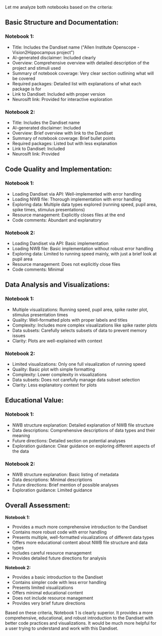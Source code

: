 Let me analyze both notebooks based on the criteria:

## Basic Structure and Documentation:

### Notebook 1:
- Title: Includes the Dandiset name ("Allen Institute Openscope - Vision2Hippocampus project")
- AI-generated disclaimer: Included clearly
- Overview: Comprehensive overview with detailed description of the project and stimuli used
- Summary of notebook coverage: Very clear section outlining what will be covered
- Required packages: Detailed list with explanations of what each package is for
- Link to Dandiset: Included with proper version
- Neurosift link: Provided for interactive exploration

### Notebook 2:
- Title: Includes the Dandiset name
- AI-generated disclaimer: Included
- Overview: Brief overview with link to the Dandiset
- Summary of notebook coverage: Brief bullet points
- Required packages: Listed but with less explanation
- Link to Dandiset: Included
- Neurosift link: Provided

## Code Quality and Implementation:

### Notebook 1:
- Loading Dandiset via API: Well-implemented with error handling
- Loading NWB file: Thorough implementation with error handling
- Exploring data: Multiple data types explored (running speed, pupil area, spike times, stimulus presentations)
- Resource management: Explicitly closes files at the end
- Code comments: Abundant and explanatory

### Notebook 2:
- Loading Dandiset via API: Basic implementation
- Loading NWB file: Basic implementation without robust error handling
- Exploring data: Limited to running speed mainly, with just a brief look at pupil area
- Resource management: Does not explicitly close files
- Code comments: Minimal

## Data Analysis and Visualizations:

### Notebook 1:
- Multiple visualizations: Running speed, pupil area, spike raster plot, stimulus presentation times
- Quality: Well-formatted plots with proper labels and titles
- Complexity: Includes more complex visualizations like spike raster plots
- Data subsets: Carefully selects subsets of data to prevent memory issues
- Clarity: Plots are well-explained with context

### Notebook 2:
- Limited visualizations: Only one full visualization of running speed
- Quality: Basic plot with simple formatting
- Complexity: Lower complexity in visualizations
- Data subsets: Does not carefully manage data subset selection
- Clarity: Less explanatory context for plots

## Educational Value:

### Notebook 1:
- NWB structure explanation: Detailed explanation of NWB file structure
- Data descriptions: Comprehensive descriptions of data types and their meaning
- Future directions: Detailed section on potential analyses
- Exploration guidance: Clear guidance on exploring different aspects of the data

### Notebook 2:
- NWB structure explanation: Basic listing of metadata
- Data descriptions: Minimal descriptions
- Future directions: Brief mention of possible analyses
- Exploration guidance: Limited guidance

## Overall Assessment:

**Notebook 1:**
- Provides a much more comprehensive introduction to the Dandiset
- Contains more robust code with error handling
- Presents multiple, well-formatted visualizations of different data types
- Offers more educational content about NWB file structure and data types
- Includes careful resource management
- Provides detailed future directions for analysis

**Notebook 2:**
- Provides a basic introduction to the Dandiset
- Contains simpler code with less error handling
- Presents limited visualizations
- Offers minimal educational content
- Does not include resource management
- Provides very brief future directions

Based on these criteria, Notebook 1 is clearly superior. It provides a more comprehensive, educational, and robust introduction to the Dandiset with better code practices and visualizations. It would be much more helpful for a user trying to understand and work with this Dandiset.